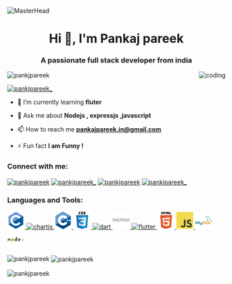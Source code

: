 ![MasterHead](https://miro.medium.com/max/1400/0*XHTOsy-N9vhqD05V.jpg)
<h1 align="center">Hi 👋, I'm Pankaj pareek</h1>
<h3 align="center">A passionate full stack developer from india</h3>
<img align="right" src="https://thumbs.gfycat.com/ExemplaryFairFeline-max-1mb.gif" alt="coding">
<p align="left"> <img
        src="https://komarev.com/ghpvc/?username=pankjpareek&label=Profile%20views&color=0e75b6&style=flat"
        alt="pankjpareek" /> </p>

<p align="left"> <a href="https://twitter.com/pankjpareek_" target="blank"><img
            src="https://img.shields.io/twitter/follow/pankjpareek_?logo=twitter&style=for-the-badge"
            alt="pankjpareek_" /></a> </p>

- 🌱 I’m currently learning **fluter**

- 💬 Ask me about **Nodejs , expressjs ,javascript**

- 📫 How to reach me **pankajpareek.in@gmail.com**

- ⚡ Fun fact **I am Funny !**

<h3 align="left">Connect with me:</h3>
<p align="left">
    <a href="https://dev.to/pankjpareek" target="blank"><img align="center"
            src="https://raw.githubusercontent.com/rahuldkjain/github-profile-readme-generator/master/src/images/icons/Social/devto.svg"
            alt="pankjpareek" height="30" width="40" /></a>
    <a href="https://twitter.com/pankjpareek_" target="blank"><img align="center"
            src="https://raw.githubusercontent.com/rahuldkjain/github-profile-readme-generator/master/src/images/icons/Social/twitter.svg"
            alt="pankjpareek_" height="30" width="40" /></a>
    <a href="https://linkedin.com/in/pankjpareek" target="blank"><img align="center"
            src="https://raw.githubusercontent.com/rahuldkjain/github-profile-readme-generator/master/src/images/icons/Social/linked-in-alt.svg"
            alt="pankjpareek" height="30" width="40" /></a>
    <a href="https://instagram.com/pankjpareek_" target="blank"><img align="center"
            src="https://raw.githubusercontent.com/rahuldkjain/github-profile-readme-generator/master/src/images/icons/Social/instagram.svg"
            alt="pankjpareek_" height="30" width="40" /></a>
</p>

<h3 align="left">Languages and Tools:</h3>
<p align="left"> <a href="https://www.cprogramming.com/" target="_blank" rel="noreferrer"> <img
            src="https://raw.githubusercontent.com/devicons/devicon/master/icons/c/c-original.svg" alt="c" width="40"
            height="40" /> </a> <a href="https://www.chartjs.org" target="_blank" rel="noreferrer"> <img
            src="https://www.chartjs.org/media/logo-title.svg" alt="chartjs" width="40" height="40" /> </a> <a
        href="https://www.w3schools.com/cpp/" target="_blank" rel="noreferrer"> <img
            src="https://raw.githubusercontent.com/devicons/devicon/master/icons/cplusplus/cplusplus-original.svg"
            alt="cplusplus" width="40" height="40" /> </a> <a href="https://www.w3schools.com/css/" target="_blank"
        rel="noreferrer"> <img
            src="https://raw.githubusercontent.com/devicons/devicon/master/icons/css3/css3-original-wordmark.svg"
            alt="css3" width="40" height="40" /> </a> <a href="https://dart.dev" target="_blank" rel="noreferrer"> <img
            src="https://www.vectorlogo.zone/logos/dartlang/dartlang-icon.svg" alt="dart" width="40" height="40" /> </a>
    <a href="https://expressjs.com" target="_blank" rel="noreferrer"> <img
            src="https://raw.githubusercontent.com/devicons/devicon/master/icons/express/express-original-wordmark.svg"
            alt="express" width="40" height="40" /> </a> <a href="https://flutter.dev" target="_blank" rel="noreferrer">
        <img src="https://www.vectorlogo.zone/logos/flutterio/flutterio-icon.svg" alt="flutter" width="40"
            height="40" /> </a> <a href="https://www.w3.org/html/" target="_blank" rel="noreferrer"> <img
            src="https://raw.githubusercontent.com/devicons/devicon/master/icons/html5/html5-original-wordmark.svg"
            alt="html5" width="40" height="40" /> </a> <a href="https://developer.mozilla.org/en-US/docs/Web/JavaScript"
        target="_blank" rel="noreferrer"> <img
            src="https://raw.githubusercontent.com/devicons/devicon/master/icons/javascript/javascript-original.svg"
            alt="javascript" width="40" height="40" /> </a> <a href="https://www.mysql.com/" target="_blank"
        rel="noreferrer"> <img
            src="https://raw.githubusercontent.com/devicons/devicon/master/icons/mysql/mysql-original-wordmark.svg"
            alt="mysql" width="40" height="40" /> </a> <a href="https://nodejs.org" target="_blank" rel="noreferrer">
        <img src="https://raw.githubusercontent.com/devicons/devicon/master/icons/nodejs/nodejs-original-wordmark.svg"
            alt="nodejs" width="40" height="40" /> </a> </p>

<p><img align="left"
        src="https://github-readme-stats.vercel.app/api/top-langs?username=pankjpareek&show_icons=true&locale=en&layout=compact"
        alt="pankjpareek" /></p>

<p>&nbsp;<img align="center"
        src="https://github-readme-stats.vercel.app/api?username=pankjpareek&show_icons=true&locale=en"
        alt="pankjpareek" /></p>

<p><img align="center" src="https://github-readme-streak-stats.herokuapp.com/?user=pankjpareek&" alt="pankjpareek" />
</p>
